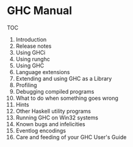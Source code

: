 # GHC Manual

TOC
1. Introduction
2. Release notes
3. Using GHCi
4. Using runghc
5. Using GHC
6. Language extensions
7. Extending and using GHC as a Library
8. Profiling
9. Debugging compiled programs
10. What to do when something goes wrong
11. Hints
12. Other Haskell utility programs
13. Running GHC on Win32 systems
14. Known bugs and infelicities
15. Eventlog encodings
16. Care and feeding of your GHC User's Guide
